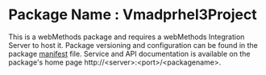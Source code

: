 # Package Name : Vmadprhel3Project
This is a webMethods package and requires a webMethods Integration Server to host it. Package versioning and configuration can be found in the package [manifest](./Vmadprhel3Project/manifest.v3) file. Service and API documentation is available on the package's home page http://&lt;server&gt;:&lt;port&gt;/&lt;packagename>.
